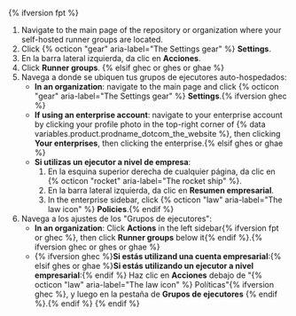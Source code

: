 {% ifversion fpt %}
1. Navigate to the main page of the repository or organization where your self-hosted runner groups are located.
2. Click {% octicon "gear" aria-label="The Settings gear" %} **Settings**.
3. En la barra lateral izquierda, da clic en **Acciones**.
4. Click **Runner groups**.
{% elsif ghec or ghes or ghae %}
1. Navega a donde se ubiquen tus grupos de ejecutores auto-hospedados:
   * **In an organization**: navigate to the main page and click {% octicon "gear" aria-label="The Settings gear" %} **Settings**.{% ifversion ghec %}
   * **If using an enterprise account**: navigate to your enterprise account by clicking your profile photo in the top-right corner of {% data variables.product.prodname_dotcom_the_website %}, then clicking **Your enterprises**, then clicking the enterprise.{% elsif ghes or ghae %}
   * **Si utilizas un ejecutor a nivel de empresa**:
     1. En la esquina superior derecha de cualquier página, da clic en {% octicon "rocket" aria-label="The rocket ship" %}.
     2. En la barra lateral izquierda, da clic en **Resumen empresarial**.
     3. In the enterprise sidebar, click {% octicon "law" aria-label="The law icon" %} **Policies**.{% endif %}
2. Navega a los ajustes de los "Grupos de ejecutores":
   * **In an organization**: Click **Actions** in the left sidebar{% ifversion fpt or ghec %}, then click **Runner groups** below it{% endif %}.{% ifversion ghec or ghes or ghae %}
   * {% ifversion ghec %}**Si estás utilizand una cuenta empresarial**:{% elsif ghes or ghae %}**Si estás utilizando un ejecutor a nivel empresarial**:{% endif %} Haz clic en **Acciones** debajo de "{% octicon "law" aria-label="The law icon" %} Políticas"{% ifversion ghec %}, y luego en la pestaña de **Grupos de ejecutores** {% endif %}.{% endif %}
{% endif %}
